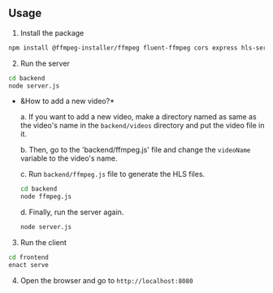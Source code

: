 ## Usage
1. Install the package
```bash
npm install @ffmpeg-installer/ffmpeg fluent-ffmpeg cors express hls-server hls.js 
```

2. Run the server
```bash
cd backend
node server.js
```
- &How to add a new video?*

    a. If you want to add a new video, make a directory named as same as the video's name in the `backend/videos` directory and put the video file in it.

    b. Then, go to the 'backend/ffmpeg.js'  file and change the `videoName` variable to the video's name.

    c. Run `backend/ffmpeg.js` file to generate the HLS files.
    ```bash
    cd backend
    node ffmpeg.js
    ```

    d. Finally, run the server again.
    ```bash
    node server.js
    ```

3. Run the client
```bash
cd frontend
enact serve
```

4. Open the browser and go to `http://localhost:8080`